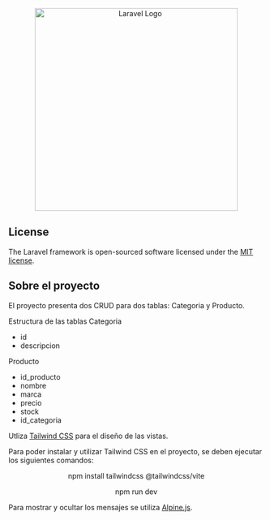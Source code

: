 <p align="center"><a href="https://laravel.com" target="_blank"><img src="https://raw.githubusercontent.com/laravel/art/master/logo-lockup/5%20SVG/2%20CMYK/1%20Full%20Color/laravel-logolockup-cmyk-red.svg" width="400" alt="Laravel Logo"></a></p>

## License

The Laravel framework is open-sourced software licensed under the [MIT license](https://opensource.org/licenses/MIT).

## Sobre el proyecto

El proyecto presenta dos CRUD para dos tablas: Categoria y Producto.

Estructura de las tablas
Categoria
- id
- descripcion

Producto
- id_producto
- nombre
- marca
- precio
- stock
- id_categoria


Utliza [Tailwind CSS](https://tailwindcss.com/) para el diseño de las vistas.

Para poder instalar y utilizar Tailwind CSS en el proyecto, se deben ejecutar los siguientes comandos:
<p align="center">npm install tailwindcss @tailwindcss/vite</p>
<p align="center">npm run dev</p>

Para mostrar y ocultar los mensajes se utiliza [Alpine.js](https://alpinejs.dev/start-here).
